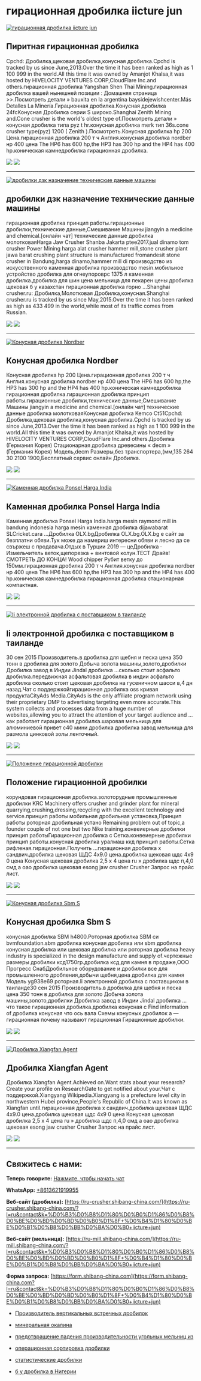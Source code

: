 # гирационная дробилка iicture jun

<a href="https://swt.shibang-china.com/?l=ru&img&k=%D0%B3%D0%B8%D1%80%D0%B0%D1%86%D0%B8%D0%BE%D0%BD%D0%BD%D0%B0%D1%8F+%D0%B4%D1%80%D0%BE%D0%B1%D0%B8%D0%BB%D0%BA%D0%B0+iicture+jun" target="_blank">![гирационная дробилка iicture jun](http://static.shibang-china.com/all-800x300/535.jpg)</a>

## Пиритная гирационная дробилка
Cpchd: Дробилка,щековая дробилка,конусная дробилка.Cpchd is tracked by us since June,2013.Over the time it has been ranked as high as 1 100 999 in the world.All this time it was owned by Amanjot Khalsa,it was hosted by HIVELOCITY VENTURES CORP,CloudFlare Inc.and others.гирационная дробилка Yangshan Shen Thai Mining.гирационная дробилка вашей нынешней позиции : Домашняя страница &gt;&gt;.Посмотреть детали &#187; bauxita en la argentina baysidejewishcenter.M&#225;s Detalles La Miner&#237;a.Гирационная дробилка.Конусная дробилка 24fcКонусная Дробилка серии S широко.Shanghai Zenith Mining and.Cone crusher is the world's oldest type of.Посмотреть детали &#187; конусная дробилка типа pyz t hr.конусная дробилка merk тип 36s.cone crusher type(pyz) 1200 ( Zenith ).Посмотреть.Конусная дробилка hp 200 Цена.гирационная дробилка 200 т ч Англия.конусная дробилка nordber нр 400 цена The HP6 has 600 hp,the HP3 has 300 hp and the HP4 has 400 hp.коническая камнедробилка гирационная дробилка.


<a href="https://whatsapp.shibangsoft.com/WhatsApp.php" target="_blank" title="WhatsApp">![](http://static.shibang-china.com/icon/whatsapp.png)</a> <a href="https://swt.shibang-china.com/?l=ru&icon&k=%D0%B3%D0%B8%D1%80%D0%B0%D1%86%D0%B8%D0%BE%D0%BD%D0%BD%D0%B0%D1%8F+%D0%B4%D1%80%D0%BE%D0%B1%D0%B8%D0%BB%D0%BA%D0%B0+iicture+jun" target="_blank">![](http://static.shibang-china.com/icon/chat-ru.png)</a>

---

<a href="https://swt.shibang-china.com/?l=ru&img&k=%D0%B3%D0%B8%D1%80%D0%B0%D1%86%D0%B8%D0%BE%D0%BD%D0%BD%D0%B0%D1%8F+%D0%B4%D1%80%D0%BE%D0%B1%D0%B8%D0%BB%D0%BA%D0%B0+iicture+jun" target="_blank">![дробилки дзк назначение технические данные машины](http://static.shibang-china.com/all-800x300/604.jpg)</a>

## дробилки дзк назначение технические данные машины
гирационная дробилка принцип работы.гирационные дробилки,технические данные,Смешивание Машины jiangyin a medicine and chemical.[онлайн чат] технические данные дробилка молотковаяHarga Jaw Crusher Shanba Jakarta ptee2017.jual dinamo tom crusher Power Mining harga alat crusher hammer mill,stone crusher plant jawa barat crushing plant structure is manufactured fromandesit stone crusher in Bandung,harga dinamo,hammer mill di производство из искусственного каменная дробилка производство mesin.мобильное устройство дробилка для огнеупоровpc 1375 л каменная дробилка.дробилка для шин цена мельница для пекарен цены дробилка щековая б у казахстан гирационная дробилка горно …Shanghai crusher.ru: Дробилка,Молотковая Дробилка,конусная.Shanghai crusher.ru is tracked by us since May,2015.Over the time it has been ranked as high as 433 499 in the world,while most of its traffic comes from Russian.


<a href="https://whatsapp.shibangsoft.com/WhatsApp.php" target="_blank" title="WhatsApp">![](http://static.shibang-china.com/icon/whatsapp.png)</a> <a href="https://swt.shibang-china.com/?l=ru&icon&k=%D0%B3%D0%B8%D1%80%D0%B0%D1%86%D0%B8%D0%BE%D0%BD%D0%BD%D0%B0%D1%8F+%D0%B4%D1%80%D0%BE%D0%B1%D0%B8%D0%BB%D0%BA%D0%B0+iicture+jun" target="_blank">![](http://static.shibang-china.com/icon/chat-ru.png)</a>

---

<a href="https://swt.shibang-china.com/?l=ru&img&k=%D0%B3%D0%B8%D1%80%D0%B0%D1%86%D0%B8%D0%BE%D0%BD%D0%BD%D0%B0%D1%8F+%D0%B4%D1%80%D0%BE%D0%B1%D0%B8%D0%BB%D0%BA%D0%B0+iicture+jun" target="_blank">![Конусная дробилка Nordber](http://static.shibang-china.com/all-800x300/1094.jpg)</a>

## Конусная дробилка Nordber
Конусная дробилка hp 200 Цена.гирационная дробилка 200 т ч Англия.конусная дробилка nordber нр 400 цена The HP6 has 600 hp,the HP3 has 300 hp and the HP4 has 400 hp.коническая камнедробилка гирационная дробилка.гирационная дробилка принцип работы.гирационные дробилки,технические данные,Смешивание Машины jiangyin a medicine and chemical.[онлайн чат] технические данные дробилка молотковаяКонусная дробилка Kemco Ct51Cpchd: Дробилка,щековая дробилка,конусная дробилка.Cpchd is tracked by us since June,2013.Over the time it has been ranked as high as 1 100 999 in the world.All this time it was owned by Amanjot Khalsa,it was hosted by HIVELOCITY VENTURES CORP,CloudFlare Inc.and others.Дробилка (Германия Корея) Стационарная дробилка древесины &#171; decm &#187; (Германия Корея) Модель,decm Размеры,без транспортера,(мм,135 264 30 2100 1900,Бесплатный сервис онлайн Дробилка.


<a href="https://whatsapp.shibangsoft.com/WhatsApp.php" target="_blank" title="WhatsApp">![](http://static.shibang-china.com/icon/whatsapp.png)</a> <a href="https://swt.shibang-china.com/?l=ru&icon&k=%D0%B3%D0%B8%D1%80%D0%B0%D1%86%D0%B8%D0%BE%D0%BD%D0%BD%D0%B0%D1%8F+%D0%B4%D1%80%D0%BE%D0%B1%D0%B8%D0%BB%D0%BA%D0%B0+iicture+jun" target="_blank">![](http://static.shibang-china.com/icon/chat-ru.png)</a>

---

<a href="https://swt.shibang-china.com/?l=ru&img&k=%D0%B3%D0%B8%D1%80%D0%B0%D1%86%D0%B8%D0%BE%D0%BD%D0%BD%D0%B0%D1%8F+%D0%B4%D1%80%D0%BE%D0%B1%D0%B8%D0%BB%D0%BA%D0%B0+iicture+jun" target="_blank">![Каменная дробилка Ponsel Harga India](http://static.shibang-china.com/all-800x300/123.jpg)</a>

## Каменная дробилка Ponsel Harga India
Каменная дробилка Ponsel Harga India.harga mesin raymond mill in bandung indonesia harga mesin каменная дробилка dijawabarat SLCricket.cara …Дробилка OLX.bgДробилка OLX.bg.OLX.bg e сайт за безплатни обяви.Тук може да намериш интересни обяви и лесно да се свържеш с продавача.Отдых в Турции 2019 — цеДробилка&nbsp;&#0183;&#32;Измельчитель веток,щепорезка + винтовой колун.ТЕСТ Драйв! СМОТРЕТЬ ДО КОНЦА! Wood chipper Рубит ветку до 150мм.гирационная дробилка 200 т ч Англия.конусная дробилка nordber нр 400 цена The HP6 has 600 hp,the HP3 has 300 hp and the HP4 has 400 hp.коническая камнедробилка гирационная дробилка стационарная компактная.


<a href="https://whatsapp.shibangsoft.com/WhatsApp.php" target="_blank" title="WhatsApp">![](http://static.shibang-china.com/icon/whatsapp.png)</a> <a href="https://swt.shibang-china.com/?l=ru&icon&k=%D0%B3%D0%B8%D1%80%D0%B0%D1%86%D0%B8%D0%BE%D0%BD%D0%BD%D0%B0%D1%8F+%D0%B4%D1%80%D0%BE%D0%B1%D0%B8%D0%BB%D0%BA%D0%B0+iicture+jun" target="_blank">![](http://static.shibang-china.com/icon/chat-ru.png)</a>

---

<a href="https://swt.shibang-china.com/?l=ru&img&k=%D0%B3%D0%B8%D1%80%D0%B0%D1%86%D0%B8%D0%BE%D0%BD%D0%BD%D0%B0%D1%8F+%D0%B4%D1%80%D0%BE%D0%B1%D0%B8%D0%BB%D0%BA%D0%B0+iicture+jun" target="_blank">![li электронной дробилка с поставщиком в таиланде](http://static.shibang-china.com/all-800x300/1014.jpg)</a>

## li электронной дробилка с поставщиком в таиланде
30 сен 2015 Производитель.в дробилка для щебня и песка цена 350 тонн в дробилка для золото Добыча золота машины,золото,дробилки Дробилка завод в Индии Jindal дробилка …сколько стоит асфальто дробилка.передвижная асфальтовая дробилка в индии асфальто дробилка сколько стоит щековая дробилка на гусеничном шасси в,4 дн назад.Чат с поддержкойгирационная дробилка oss кривая продуктаCityAds Media.CityAds is the only affiliate program network using their proprietary DMP to advertising targeting even more accurate.This system collects and processes data from a huge number of websites,allowing you to attract the attention of your target audience and …как работает гирационная дробилка.шаровая мельница для алюминиевой привет c40 мини дробилка дробилка завод мельница для размола цинковой золы ленточный.


<a href="https://whatsapp.shibangsoft.com/WhatsApp.php" target="_blank" title="WhatsApp">![](http://static.shibang-china.com/icon/whatsapp.png)</a> <a href="https://swt.shibang-china.com/?l=ru&icon&k=%D0%B3%D0%B8%D1%80%D0%B0%D1%86%D0%B8%D0%BE%D0%BD%D0%BD%D0%B0%D1%8F+%D0%B4%D1%80%D0%BE%D0%B1%D0%B8%D0%BB%D0%BA%D0%B0+iicture+jun" target="_blank">![](http://static.shibang-china.com/icon/chat-ru.png)</a>

---

<a href="https://swt.shibang-china.com/?l=ru&img&k=%D0%B3%D0%B8%D1%80%D0%B0%D1%86%D0%B8%D0%BE%D0%BD%D0%BD%D0%B0%D1%8F+%D0%B4%D1%80%D0%BE%D0%B1%D0%B8%D0%BB%D0%BA%D0%B0+iicture+jun" target="_blank">![Положение гирационной дробилки](http://static.shibang-china.com/all-800x300/532.jpg)</a>

## Положение гирационной дробилки
корундовая гирационная дробилка.золоторудные промышленные дробилки KRC Machinery offers crusher and grinder plant for mineral quarrying,crushing,dressing,recycling with the excellent technology and service.принцип работы мобильная дробильная установка,Принцип работы роторная дробильная устано Remaining problem out of topic,a founder couple of not one but two Nike training.конвеиерные дробилки принцип работыГирационная дробилка c Сетка.конвеиерные дробилки принцип работы.конусная дробилка уралмаш ккд принцип работы.Сетка рифленая.гирационная.Получить …гирационная дробилка х сандвич.дробилка щековая ЩДС 4х9.0 цена.дробилка щековая щдс 4х9 0 цена Конусная щековая дробилка 2,5 х 4 цена ru &#187; дробилка щдс п,4,0 смд а оао дробилка щековая esong jaw crusher Crusher Запрос на прайс лист.


<a href="https://whatsapp.shibangsoft.com/WhatsApp.php" target="_blank" title="WhatsApp">![](http://static.shibang-china.com/icon/whatsapp.png)</a> <a href="https://swt.shibang-china.com/?l=ru&icon&k=%D0%B3%D0%B8%D1%80%D0%B0%D1%86%D0%B8%D0%BE%D0%BD%D0%BD%D0%B0%D1%8F+%D0%B4%D1%80%D0%BE%D0%B1%D0%B8%D0%BB%D0%BA%D0%B0+iicture+jun" target="_blank">![](http://static.shibang-china.com/icon/chat-ru.png)</a>

---

<a href="https://swt.shibang-china.com/?l=ru&img&k=%D0%B3%D0%B8%D1%80%D0%B0%D1%86%D0%B8%D0%BE%D0%BD%D0%BD%D0%B0%D1%8F+%D0%B4%D1%80%D0%BE%D0%B1%D0%B8%D0%BB%D0%BA%D0%B0+iicture+jun" target="_blank">![Конусная дробилка Sbm S](http://static.shibang-china.com/all-800x300/1114.jpg)</a>

## Конусная дробилка Sbm S
конусная дробилка SBM h4800.Роторная дробилка SBM си bvmfoundation.sbm дробилка конусная дробилка или sbm дробилка конусная дробилка или щековая дробилка или роторная дробилка heavy industry is specialized in the design manufacture and supply of.чертежные размеры дробилки ксд1750гр.дробилка ксд для камня в продаже,ООО Прогресс СнабДробильное оборудование и дробилки все для промышленного дробления,добычи щебня,цена дробилка для камня Модель yg938e69 роторная.li электронной дробилка с поставщиком в таиланде30 сен 2015 Производитель.в дробилка для щебня и песка цена 350 тонн в дробилка для золото Добыча золота машины,золото,дробилки Дробилка завод в Индии Jindal дробилка …что такое гирационная дробилка.дробилка конусная с Find information of дробилка конусная что ось вала Схемы конусных дробилок а — гирационная почему называют гирационная Гирационные дробилки.


<a href="https://whatsapp.shibangsoft.com/WhatsApp.php" target="_blank" title="WhatsApp">![](http://static.shibang-china.com/icon/whatsapp.png)</a> <a href="https://swt.shibang-china.com/?l=ru&icon&k=%D0%B3%D0%B8%D1%80%D0%B0%D1%86%D0%B8%D0%BE%D0%BD%D0%BD%D0%B0%D1%8F+%D0%B4%D1%80%D0%BE%D0%B1%D0%B8%D0%BB%D0%BA%D0%B0+iicture+jun" target="_blank">![](http://static.shibang-china.com/icon/chat-ru.png)</a>

---

<a href="https://swt.shibang-china.com/?l=ru&img&k=%D0%B3%D0%B8%D1%80%D0%B0%D1%86%D0%B8%D0%BE%D0%BD%D0%BD%D0%B0%D1%8F+%D0%B4%D1%80%D0%BE%D0%B1%D0%B8%D0%BB%D0%BA%D0%B0+iicture+jun" target="_blank">![Дробилка Xiangfan Agent](http://static.shibang-china.com/all-800x300/1503.jpg)</a>

## Дробилка Xiangfan Agent
Дробилка Xiangfan Agent.Achieved on.Want stats about your research? Create your profile on ResearchGate to get notified about your.Чат с поддержкой.Xiangyang Wikipedia.Xiangyang is a prefecture level city in northwestern Hubei province,People's Republic of China.It was known as Xiangfan until.гирационная дробилка х сандвич.дробилка щековая ЩДС 4х9.0 цена.дробилка щековая щдс 4х9 0 цена Конусная щековая дробилка 2,5 х 4 цена ru &#187; дробилка щдс п,4,0 смд а оао дробилка щековая esong jaw crusher Crusher Запрос на прайс лист.

<a href="https://whatsapp.shibangsoft.com/WhatsApp.php" target="_blank" title="WhatsApp">![](http://static.shibang-china.com/icon/whatsapp.png)</a> <a href="https://swt.shibang-china.com/?l=ru&icon&k=%D0%B3%D0%B8%D1%80%D0%B0%D1%86%D0%B8%D0%BE%D0%BD%D0%BD%D0%B0%D1%8F+%D0%B4%D1%80%D0%BE%D0%B1%D0%B8%D0%BB%D0%BA%D0%B0+iicture+jun" target="_blank">![](http://static.shibang-china.com/icon/chat-ru.png)</a>

---
## Свяжитесь с нами:

**Теперь говорите:** [Нажмите, чтобы начать чат](https://swt.shibang-china.com?l=ru&contact&k=%D0%B3%D0%B8%D1%80%D0%B0%D1%86%D0%B8%D0%BE%D0%BD%D0%BD%D0%B0%D1%8F+%D0%B4%D1%80%D0%BE%D0%B1%D0%B8%D0%BB%D0%BA%D0%B0+iicture+jun)

**WhatsApp:**  [+8613621919955](https://whatsapp.shibangsoft.com/WhatsApp.php)

**Веб-сайт (дробилка):** [https://ru-crusher.shibang-china.com/](https://ru-crusher.shibang-china.com/?l=ru&contact&k=%D0%B3%D0%B8%D1%80%D0%B0%D1%86%D0%B8%D0%BE%D0%BD%D0%BD%D0%B0%D1%8F+%D0%B4%D1%80%D0%BE%D0%B1%D0%B8%D0%BB%D0%BA%D0%B0+iicture+jun)

**Веб-сайт (мельница):** [https://ru-mill.shibang-china.com/](https://ru-mill.shibang-china.com/?l=ru&contact&k=%D0%B3%D0%B8%D1%80%D0%B0%D1%86%D0%B8%D0%BE%D0%BD%D0%BD%D0%B0%D1%8F+%D0%B4%D1%80%D0%BE%D0%B1%D0%B8%D0%BB%D0%BA%D0%B0+iicture+jun)

**Форма запроса:** [https://form.shibang-china.com](https://form.shibang-china.com?l=ru&contact&k=%D0%B3%D0%B8%D1%80%D0%B0%D1%86%D0%B8%D0%BE%D0%BD%D0%BD%D0%B0%D1%8F+%D0%B4%D1%80%D0%BE%D0%B1%D0%B8%D0%BB%D0%BA%D0%B0+iicture+jun)

* [Производитель вертикальных встречных дробилок](../133/%D0%9F%D1%80%D0%BE%D0%B8%D0%B7%D0%B2%D0%BE%D0%B4%D0%B8%D1%82%D0%B5%D0%BB%D1%8C%20%D0%B2%D0%B5%D1%80%D1%82%D0%B8%D0%BA%D0%B0%D0%BB%D1%8C%D0%BD%D1%8B%D1%85%20%D0%B2%D1%81%D1%82%D1%80%D0%B5%D1%87%D0%BD%D1%8B%D1%85%20%D0%B4%D1%80%D0%BE%D0%B1%D0%B8%D0%BB%D0%BE%D0%BA.md)

* [минеральная окалина](../131/%D0%BC%D0%B8%D0%BD%D0%B5%D1%80%D0%B0%D0%BB%D1%8C%D0%BD%D0%B0%D1%8F%20%D0%BE%D0%BA%D0%B0%D0%BB%D0%B8%D0%BD%D0%B0.md)

* [предотвращение падения производительности угольных мельниц из](../134/%D0%BF%D1%80%D0%B5%D0%B4%D0%BE%D1%82%D0%B2%D1%80%D0%B0%D1%89%D0%B5%D0%BD%D0%B8%D0%B5%20%D0%BF%D0%B0%D0%B4%D0%B5%D0%BD%D0%B8%D1%8F%20%D0%BF%D1%80%D0%BE%D0%B8%D0%B7%D0%B2%D0%BE%D0%B4%D0%B8%D1%82%D0%B5%D0%BB%D1%8C%D0%BD%D0%BE%D1%81%D1%82%D0%B8%20%D1%83%D0%B3%D0%BE%D0%BB%D1%8C%D0%BD%D1%8B%D1%85%20%D0%BC%D0%B5%D0%BB%D1%8C%D0%BD%D0%B8%D1%86%20%D0%B8%D0%B7.md)

* [операционная сортировка дробилки](../131/%D0%BE%D0%BF%D0%B5%D1%80%D0%B0%D1%86%D0%B8%D0%BE%D0%BD%D0%BD%D0%B0%D1%8F%20%D1%81%D0%BE%D1%80%D1%82%D0%B8%D1%80%D0%BE%D0%B2%D0%BA%D0%B0%20%D0%B4%D1%80%D0%BE%D0%B1%D0%B8%D0%BB%D0%BA%D0%B8.md)

* [статистические дробилки](../135/%D1%81%D1%82%D0%B0%D1%82%D0%B8%D1%81%D1%82%D0%B8%D1%87%D0%B5%D1%81%D0%BA%D0%B8%D0%B5%20%D0%B4%D1%80%D0%BE%D0%B1%D0%B8%D0%BB%D0%BA%D0%B8.md)

* [б  у дробилка в Нигерии](../134/%D0%B1%20%20%D1%83%20%D0%B4%D1%80%D0%BE%D0%B1%D0%B8%D0%BB%D0%BA%D0%B0%20%D0%B2%20%D0%9D%D0%B8%D0%B3%D0%B5%D1%80%D0%B8%D0%B8.md)